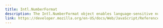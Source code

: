 ```yaml
---
title: Intl.NumberFormat
description: The Intl.NumberFormat object enables language-sensitive number formatting.
link: https://developer.mozilla.org/en-US/docs/Web/JavaScript/Reference/Global_Objects/Intl/NumberFormat
---
```

